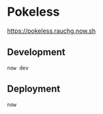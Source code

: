 # Pokeless

https://pokeless.rauchg.now.sh

## Development

```
now dev
```

## Deployment

```
now
```
